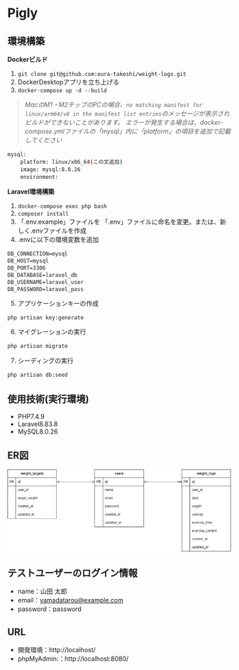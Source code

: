 # Pigly

## 環境構築
**Dockerビルド**
1. `git clone git@github.com:oura-takeshi/weight-logs.git`
2. DockerDesktopアプリを立ち上げる
3. `docker-compose up -d --build`

> *MacのM1・M2チップのPCの場合、`no matching manifest for linux/arm64/v8 in the manifest list entries`のメッセージが表示されビルドができないことがあります。
エラーが発生する場合は、docker-compose.ymlファイルの「mysql」内に「platform」の項目を追加で記載してください*
``` bash
mysql:
    platform: linux/x86_64(この文追加)
    image: mysql:8.0.26
    environment:
```

**Laravel環境構築**
1. `docker-compose exec php bash`
2. `composer install`
3. 「.env.example」ファイルを 「.env」ファイルに命名を変更。または、新しく.envファイルを作成
4. .envに以下の環境変数を追加
``` text
DB_CONNECTION=mysql
DB_HOST=mysql
DB_PORT=3306
DB_DATABASE=laravel_db
DB_USERNAME=laravel_user
DB_PASSWORD=laravel_pass
```
5. アプリケーションキーの作成
``` bash
php artisan key:generate
```

6. マイグレーションの実行
``` bash
php artisan migrate
```

7. シーディングの実行
``` bash
php artisan db:seed
```

## 使用技術(実行環境)
- PHP7.4.9
- Laravel8.83.8
- MySQL8.0.26

## ER図
![alt](erd.png)

## テストユーザーのログイン情報
- name：山田 太郎
- email：yamadatarou@example.com
- password：password

## URL
- 開発環境：http://localhost/
- phpMyAdmin:：http://localhost:8080/

